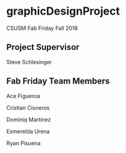 # graphicDesignProject
CSUSM Fab Friday Fall 2018

## Project Supervisor
Steve Schlesinger

## Fab Friday Team Members
Ace Figueroa

Cristian Cisneros

Dominiq Martinez

Esmerelda Urena

Ryan Pisuena

